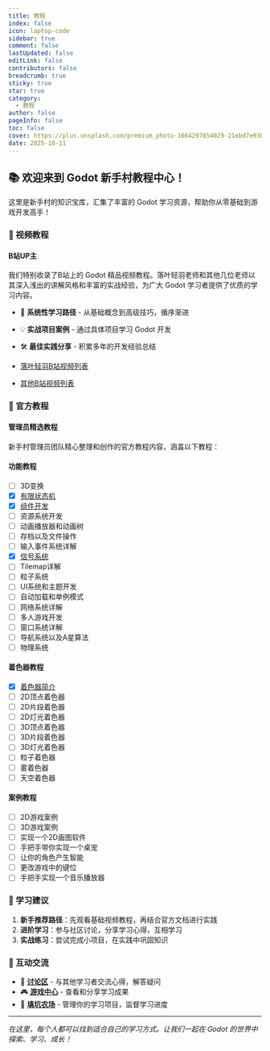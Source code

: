 ```yaml
---
title: 教程
index: false
icon: laptop-code
sidebar: true
comment: false
lastUpdated: false
editLink: false
contributors: false
breadcrumb: true
sticky: true
star: true
category:
  - 教程
author: false
pageInfo: false
toc: false
cover: https://plus.unsplash.com/premium_photo-1664297854029-21ebd7e03b24?ixlib=rb-4.1.0&ixid=M3wxMjA3fDB8MHxwaG90by1wYWdlfHx8fGVufDB8fHx8fA%3D%3D&auto=format&fit=crop&q=80&w=1742
date: 2025-10-11
---
```


## 📚 欢迎来到 Godot 新手村教程中心！

这里是新手村的知识宝库，汇集了丰富的 Godot 学习资源，帮助你从零基础到游戏开发高手！

<!-- more -->
### 🎥 视频教程

#### B站UP主
我们特别收录了B站上的 Godot 精品视频教程。落叶轻羽老师和其他几位老师以其深入浅出的讲解风格和丰富的实战经验，为广大 Godot 学习者提供了优质的学习内容。

- 🎯 **系统性学习路径** - 从基础概念到高级技巧，循序渐进
- 💡 **实战项目案例** - 通过具体项目学习 Godot 开发
- 🛠️ **最佳实践分享** - 积累多年的开发经验总结

- [落叶轻羽B站视频列表](/tutorial/luoye)
- [其他B站视频列表](/tutorial/otherbilibili)

### 📖 官方教程

#### 管理员精选教程
新手村管理员团队精心整理和创作的官方教程内容，涵盖以下教程：
#### 功能教程
- [ ] 3D变换
- [x] [有限状态机](/tutorial/fsm)
- [x] [组件开发](/tutorial/component)
- [ ] 资源系统开发
- [ ] 动画播放器和动画树
- [ ] 存档以及文件操作
- [ ] 输入事件系统详解
- [x] [信号系统](/tutorial/signal)
- [ ] Tilemap详解 <Badge text="编写中" type="tip" vertical="middle" />
- [ ] 粒子系统
- [ ] UI系统和主题开发
- [ ] 自动加载和单例模式
- [ ] 网络系统详解
- [ ] 多人游戏开发
- [ ] 窗口系统详解
- [ ] 导航系统以及A星算法 <Badge text="编写中" type="tip" vertical="middle" />
- [ ] 物理系统 

#### 着色器教程
- [x] [着色器简介](/tutorial/shader/intro)
- [ ] 2D顶点着色器
- [ ] 2D片段着色器
- [ ] 2D灯光着色器
- [ ] 3D顶点着色器
- [ ] 3D片段着色器
- [ ] 3D灯光着色器
- [ ] 粒子着色器
- [ ] 雾着色器
- [ ] 天空着色器

#### 案例教程
- [ ] 2D游戏案例
- [ ] 3D游戏案例
- [ ] 实现一个2D画图软件
- [ ] 手把手带你实现一个桌宠
- [ ] 让你的角色产生智能
- [ ] 更改游戏中的键位
- [ ] 手把手实现一个音乐播放器

### 📝 学习建议

1. **新手推荐路径**：先观看基础视频教程，再结合官方文档进行实践
2. **进阶学习**：参与社区讨论，分享学习心得，互相学习
3. **实战练习**：尝试完成小项目，在实践中巩固知识

### 🤝 互动交流

- 💬 **[讨论区](/discussion/)** - 与其他学习者交流心得，解答疑问
- 🎮 **[游戏中心](/game/)** - 查看和分享学习成果
- 🌱 **[填坑农场](/farm/)** - 管理你的学习项目，监督学习进度

---

*在这里，每个人都可以找到适合自己的学习方式。让我们一起在 Godot 的世界中探索、学习、成长！*
